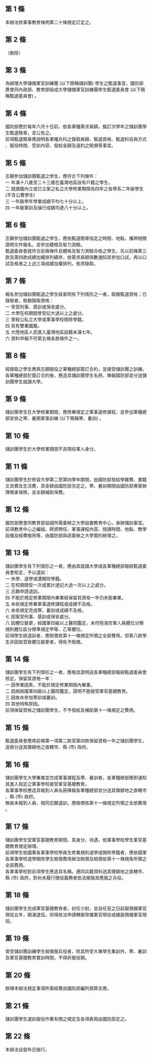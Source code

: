 第 1 條
-------
本辦法依軍事教育條例第二十條規定訂定之。

第 2 條
-------
（刪除）

第 3 條
-------
為辦理大學儲備軍官訓練團 (以下簡稱儲訓團) 學生之甄選事宜，國防部  
應會同內政部、教育部組成大學儲備軍官訓練團學生甄選委員會 (以下簡  
稱甄選委員會) 。

第 4 條
-------
國防部應於每年六月十日前，依各軍種需求員額，擬訂次學年之儲訓團學  
生甄選簡章，並公告之。  
前項甄選簡章應說明各軍種兵科之錄取員額、甄選資格、甄選科目與方式  
、服役時間、受訓內容、發給金額及違約之賠償等事宜。

第 5 條
-------
志願參加儲訓團甄選之學生，應符合下列條件：  
一  年滿十八歲至二十三歲在臺灣地區設有戶籍之學生。  
二  就讀國內立或已立案之私立大學修業期限為四年之各學系二年級學生  
     (不含公費學生)  
三  一年級學年學業成績平均七十分以上。  
四  一年級軍訓及操行成績均達八十分以上。

第 6 條
-------
志願參加儲訓團甄選之學生，應依甄選簡章指定之時間、地點，攜帶相關  
證明文件報名，並參加體檢及智力測驗。  
甄選委員會就符合前條條件且體格及智力測驗合格之學生，先以前條第三  
款及第四款成績加權排列績序，依需求員額倍數通知其參加口試，再以口  
試及格者之上述三項成績加權排列，依序錄取。

第 7 條
-------
報名參加儲訓團甄選之學生經查明有下列情形之一者，取銷甄選資格；已  
錄取者，取銷錄取資格：  
一  曾受刑事、感訓或保安處分。  
二  大學在校期間曾受記大過以上之處分。  
三  曾經公私立大學或軍事學校開除學籍。  
四  具有雙重國籍。  
五  大陸地區人民進入臺灣地區設籍未滿七年。  
六  資料申報不符第五條各款條件之一。

第 8 條
-------
經錄取之學生應與志願服役之軍種總部簽訂合約，並接受儲訓團之訓練。  
各軍種總部於簽訂合約後，應造具儲訓團學生名冊，陳報國防部並分送儲  
訓團學生就讀大學。

第 9 條
-------
儲訓團學生在大學修業期間，應修畢規定之軍事選修課程，並參加軍種總  
部安排之寒、暑期軍事訓練 (以下簡稱寒、暑訓) 。

第 10 條
--------
儲訓團學生於大學修業期間不具現役軍人身分。

第 11 條
--------
儲訓團學生於修習大學第二至第四學年期間，由國防部發給學雜費、書籍  
文具費及生活費，其金額由國防部另定之。寒、暑訓期間由國防部專案辦  
理傷害保險，並全額補助保費。

第 12 條
--------
國防部應會同教育部協調所需委辦之大學設置教育中心，承辦儲訓事宜。  
前項教育中心之編組、師資聘任、軍事課程內容、授課時間、地點、教學  
設備及經費撥用等，由國防部與該委辦之大學簽約辦理之。

第 13 條
--------
儲訓團學生有下列情形之一者，應由其就讀大學或各軍種總部報經甄選委  
員會核定，予以退訓：  
一  休學、退學或遭開除學籍。  
二  在校期間受一次或累計達記大過一次以上之處分。  
三  志願申請退訓。  
四  不能於規定修業期限內畢業經保留其資格一年仍未能畢業。  
五  未依規定修畢軍事選修課程或成績不及格。  
六  未依規定完成寒、暑訓或成績不及格。  
七  因案受刑事、感訓或保安處分。  
八  因體位變更，經國軍四級以上醫院鑑定，未符陸海空軍人員體位分類  
    規則體位區分標準規定甲等、乙等體位。  
前項學生經退訓者，應賠償依第十一條規定所領之全部費用。但第八款學  
生非因故意致體位變更者，得免予賠償。

第 14 條
--------
儲訓團學生有下列情形之一者，應檢具證明送各軍種總部報經甄選委員會  
核定，保留其資格一年：  
一  因學業因素，不能於規定修業期限內畢業。  
二  因病經國軍四級以上醫院鑑定，證明不能接受軍官基礎教育。  
三  因故未參加寒訓或暑訓。  
四  其他特殊原因。  
前項保留資格之儲訓團學生，不予發給及補助第十一條規定之費用。

第 15 條
--------
甄選委員會應將前條第一項第二款至第四款保留資格一年之儲訓團學生，  
造冊分送其徵額地之直轄市、縣 (市) 政府。

第 16 條
--------
儲訓團學生大學畢業並完成軍事課程及寒、暑訓者，各軍種總部應即通知  
其進入指定之軍事學校接受軍官基礎教育。  
各軍事學校應造具報到人員名冊陳報各軍種總部並分送其徵額地之直轄市  
、縣 (市) 政府。  
無故未報到人員，視同志願退訓，應賠償依第十一條規定所領之全部費用  
。

第 17 條
--------
儲訓團學生受軍官基礎教育期間，其身分、待遇，依軍事學校學生軍官基  
礎教育規定辦理。  
前項學生依國軍各軍事學校學員生修業規則退學或開除學籍者，應依國軍  
各軍事學校退學開除學生賠償費用辦法賠償及賠償依第十一條規角所領之  
全部費用。  
各軍事學校對前項學生應造具名稱，連同兵籍資料送其徵額地之直轄市、  
縣 (市) 政府，對尚未履行徵役義務者依法徵服其應服之兵役。

第 18 條
--------
儲訓團學生完成軍官基礎教育者，初任少尉，並自任官之日起服預備軍官  
現役五年，期滿退伍。但得依法申請轉服常備軍官現役或續服預備軍官現  
役。

第 19 條
--------
曾受儲訓團訓練學生經徵服兵役者，除其所受大專學生集訓外，寒、暑訓  
及軍官基礎教育實訓時間，不得折服役期。

第 20 條
--------
辦理本辦法規定事項所需經費由國防部編列預算支應。

第 21 條
--------
儲訓團學生選訓服役作業有關之規定及各項表冊由國防部定之。

第 22 條
--------
本辦法自發布日施行。

